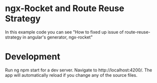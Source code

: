 # ngx-Rocket and Route Reuse Strategy
In this example code you can see "How to fixed up issue of route-reuse-strategy in angular's generator, ngx-rocket"

# Development
Run ng npm start for a dev server. Navigate to http://localhost:4200/. The app will automatically reload if you change any of the source files.

